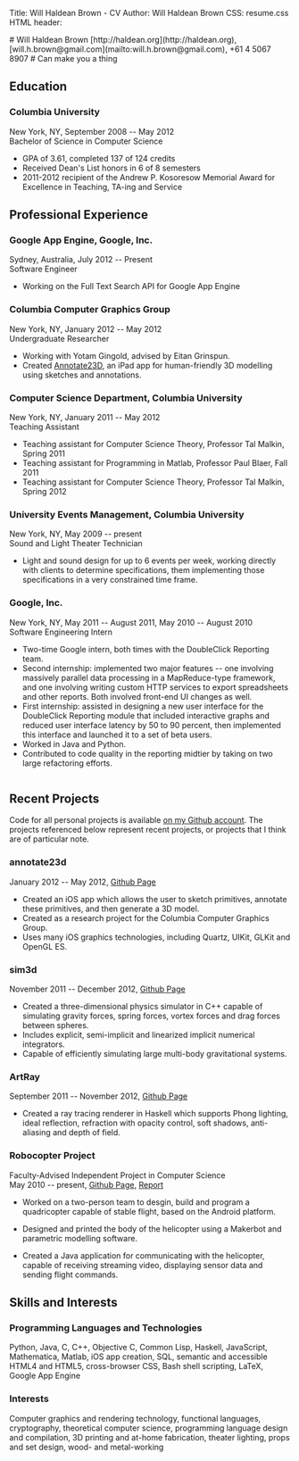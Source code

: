 Title: Will Haldean Brown - CV
Author: Will Haldean Brown
CSS: resume.css
HTML header: <link href="http://fonts.googleapis.com/css?family=Stint+Ultra+Expanded|Open+Sans" rel="stylesheet" type="text/css">

<div class="info">
# Will Haldean Brown
[http://haldean.org](http://haldean.org), 
[will.h.brown@gmail.com](mailto:will.h.brown@gmail.com), 
+61 4 5067 8907
# Can make you a thing
</div>

<div class="column" markdown="1">

## Education

### Columbia University
New York, NY, September 2008 -- May 2012  
Bachelor of Science in Computer Science  

- GPA of 3.61, completed 137 of 124 credits
- Received Dean's List honors in 6 of 8 semesters
- 2011-2012 recipient of the Andrew P. Kosoresow Memorial Award for Excellence
  in Teaching, TA-ing and Service

## Professional Experience ##

### Google App Engine, Google, Inc. ###
Sydney, Australia, July 2012 -- Present  
Software Engineer  

- Working on the Full Text Search API for Google App Engine

### Columbia Computer Graphics Group
New York, NY, January 2012 -- May 2012  
Undergraduate Researcher  

- Working with Yotam Gingold, advised by Eitan Grinspun.
- Created [Annotate23D](https://github.com/haldean/annotate23d), an iPad app for
  human-friendly 3D modelling using sketches and annotations.

### Computer Science Department, Columbia University ###
New York, NY, January 2011 -- May 2012  
Teaching Assistant  

- Teaching assistant for Computer Science Theory, Professor Tal Malkin, Spring 2011
- Teaching assistant for Programming in Matlab, Professor Paul Blaer, Fall 2011
- Teaching assistant for Computer Science Theory, Professor Tal Malkin, Spring 2012

### University Events Management, Columbia University ###
New York, NY, May 2009 -- present  
Sound and Light Theater Technician  

- Light and sound design for up to 6 events per week, working directly
  with clients to determine specifications, them implementing those
  specifications in a very constrained time frame.

### Google, Inc. ###
New York, NY, May 2011 -- August 2011, May 2010 -- August 2010  
Software Engineering Intern  

- Two-time Google intern, both times with the DoubleClick Reporting team.
- Second internship: implemented two major features -- one involving massively
  parallel data processing in a MapReduce-type framework, and one involving
  writing custom HTTP services to export spreadsheets and other reports. Both
  involved front-end UI changes as well.
- First internship: assisted in designing a new user interface for the
  DoubleClick Reporting module that included interactive graphs and reduced user
  interface latency by 50 to 90 percent, then implemented this interface and
  launched it to a set of beta users.
- Worked in Java and Python.
- Contributed to code quality in the reporting midtier by taking on two large
  refactoring efforts.

</div>
<div class="column" markdown="1">

## Recent Projects ##

Code for all personal projects is available
[on my Github account](https://github.com/haldean). The projects referenced
below represent recent projects, or projects that I think are of particular
note.

### annotate23d
January 2012 -- May 2012, 
[Github Page](https://github.com/haldean/annotate23d)  

- Created an iOS app which allows the user to sketch primitives, annotate these
  primitives, and then generate a 3D model.
- Created as a research project for the Columbia Computer Graphics Group.
- Uses many iOS graphics technologies, including Quartz, UIKit, GLKit and OpenGL
  ES.

### sim3d
November 2011 -- December 2012, 
[Github Page](https://github.com/haldean/sim3d)

- Created a three-dimensional physics simulator in C++ capable of simulating
  gravity forces, spring forces, vortex forces and drag forces between spheres.
- Includes explicit, semi-implicit and linearized implicit numerical
  integrators.
- Capable of efficiently simulating large multi-body gravitational systems.

### ArtRay
September 2011 -- November 2012, 
[Github Page](https://github.com/haldean/artray)

- Created a ray tracing renderer in Haskell which supports Phong lighting, ideal
  reflection, refraction with opacity control, soft shadows, anti-aliasing and
  depth of field.

### Robocopter Project ###
Faculty-Advised Independent Project in Computer Science  
May 2010 -- present, 
[Github Page](https://github.com/haldean/droidcopter), 
[Report][robocop-paper]

- Worked on a two-person team to desgin, build and program
  a quadricopter capable of stable flight, based on the Android
  platform.

- Designed and printed the body of the helicopter using a Makerbot
  and parametric modelling software.

- Created a Java application for communicating with the helicopter,
  capable of receiving streaming video, displaying sensor data and
  sending flight commands.

## Skills and Interests ##

### Programming Languages and Technologies
Python, Java, C, C++, Objective C, Common Lisp, Haskell, JavaScript,
Mathematica, Matlab, iOS app creation, SQL, semantic and accessible
HTML4 and HTML5, cross-browser CSS, Bash shell scripting, LaTeX, Google App
Engine

### Interests
Computer graphics and rendering technology, functional languages, cryptography,
theoretical computer science, programming language design and compilation, 3D
printing and at-home fabrication, theater lighting, props and set design, wood-
and metal-working

</div>

[solarized]:http://ethanschoonover.com/solarized
[markdown]:http://fletcherpenney.net/multimarkdown/
[github-resume]:https://raw.github.com/haldean/resume/master/resume.md
[feynstein-paper]:https://github.com/haldean/feynstein/blob/master/writeup/report.pdf?raw=true
[robocop-paper]:https://github.com/haldean/droidcopter/raw/master/text/spring/essay-spring.pdf

